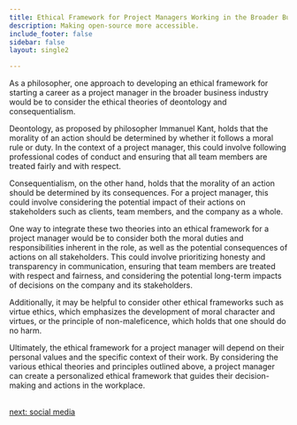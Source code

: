```yaml
---
title: Ethical Framework for Project Managers Working in the Broader Business  Industry
description: Making open-source more accessible.
include_footer: false
sidebar: false
layout: single2

---
```


<p>
As a philosopher, one approach to developing an ethical framework for starting a career as a project manager in the broader business industry would be to consider the ethical theories of deontology and consequentialism.

Deontology, as proposed by philosopher Immanuel Kant, holds that the morality of an action should be determined by whether it follows a moral rule or duty. In the context of a project manager, this could involve following professional codes of conduct and ensuring that all team members are treated fairly and with respect.

Consequentialism, on the other hand, holds that the morality of an action should be determined by its consequences. For a project manager, this could involve considering the potential impact of their actions on stakeholders such as clients, team members, and the company as a whole.

One way to integrate these two theories into an ethical framework for a project manager would be to consider both the moral duties and responsibilities inherent in the role, as well as the potential consequences of actions on all stakeholders. This could involve prioritizing honesty and transparency in communication, ensuring that team members are treated with respect and fairness, and considering the potential long-term impacts of decisions on the company and its stakeholders.

Additionally, it may be helpful to consider other ethical frameworks such as virtue ethics, which emphasizes the development of moral character and virtues, or the principle of non-maleficence, which holds that one should do no harm.

Ultimately, the ethical framework for a project manager will depend on their personal values and the specific context of their work. By considering the various ethical theories and principles outlined above, a project manager can create a personalized ethical framework that guides their decision-making and actions in the workplace.

<br>
<a href="https://workdojos.com/projectmanagers/social">next: social media</a>
</p>